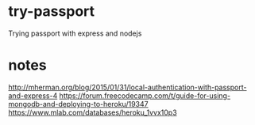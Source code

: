 # try-passport
Trying passport with express and nodejs

# notes
http://mherman.org/blog/2015/01/31/local-authentication-with-passport-and-express-4
https://forum.freecodecamp.com/t/guide-for-using-mongodb-and-deploying-to-heroku/19347
https://www.mlab.com/databases/heroku_1vvx10p3
